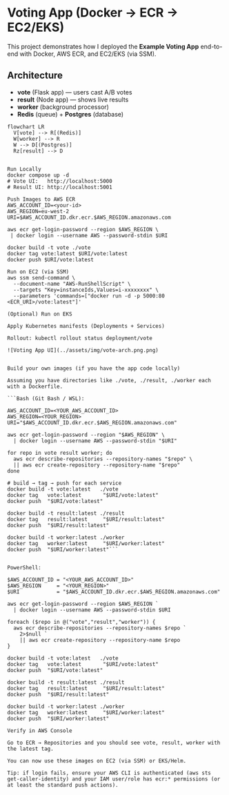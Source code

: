 # Voting App (Docker → ECR → EC2/EKS)

This project demonstrates how I deployed the **Example Voting App** end-to-end with Docker, AWS ECR, and EC2/EKS (via SSM).

## Architecture
- **vote** (Flask app) — users cast A/B votes
- **result** (Node app) — shows live results
- **worker** (background processor)
- **Redis** (queue) + **Postgres** (database)

```mermaid
flowchart LR
  V[vote] --> R[(Redis)]
  W[worker] --> R
  W --> D[(Postgres)]
  Rz[result] --> D


Run Locally
docker compose up -d
# Vote UI:   http://localhost:5000
# Result UI: http://localhost:5001

Push Images to AWS ECR
AWS_ACCOUNT_ID=<your-id>
AWS_REGION=eu-west-2
URI=$AWS_ACCOUNT_ID.dkr.ecr.$AWS_REGION.amazonaws.com

aws ecr get-login-password --region $AWS_REGION \
 | docker login --username AWS --password-stdin $URI

docker build -t vote ./vote
docker tag vote:latest $URI/vote:latest
docker push $URI/vote:latest

Run on EC2 (via SSM)
aws ssm send-command \
  --document-name "AWS-RunShellScript" \
  --targets "Key=instanceIds,Values=i-xxxxxxxx" \
  --parameters 'commands=["docker run -d -p 5000:80 <ECR_URI>/vote:latest"]'

(Optional) Run on EKS

Apply Kubernetes manifests (Deployments + Services)

Rollout: kubectl rollout status deployment/vote

![Voting App UI](../assets/img/vote-arch.png.png)


Build your own images (if you have the app code locally)

Assuming you have directories like ./vote, ./result, ./worker each with a Dockerfile.

```Bash (Git Bash / WSL):

AWS_ACCOUNT_ID=<YOUR_AWS_ACCOUNT_ID>
AWS_REGION=<YOUR_REGION>
URI="$AWS_ACCOUNT_ID.dkr.ecr.$AWS_REGION.amazonaws.com"

aws ecr get-login-password --region "$AWS_REGION" \
  | docker login --username AWS --password-stdin "$URI"

for repo in vote result worker; do
  aws ecr describe-repositories --repository-names "$repo" \
  || aws ecr create-repository --repository-name "$repo"
done

# build → tag → push for each service
docker build -t vote:latest   ./vote
docker tag   vote:latest       "$URI/vote:latest"
docker push  "$URI/vote:latest"

docker build -t result:latest ./result
docker tag   result:latest     "$URI/result:latest"
docker push  "$URI/result:latest"

docker build -t worker:latest ./worker
docker tag   worker:latest     "$URI/worker:latest"
docker push  "$URI/worker:latest"```


PowerShell:

$AWS_ACCOUNT_ID = "<YOUR_AWS_ACCOUNT_ID>"
$AWS_REGION     = "<YOUR_REGION>"
$URI            = "$AWS_ACCOUNT_ID.dkr.ecr.$AWS_REGION.amazonaws.com"

aws ecr get-login-password --region $AWS_REGION `
  | docker login --username AWS --password-stdin $URI

foreach ($repo in @("vote","result","worker")) {
  aws ecr describe-repositories --repository-names $repo `
    2>$null `
    || aws ecr create-repository --repository-name $repo
}

docker build -t vote:latest   ./vote
docker tag   vote:latest       "$URI/vote:latest"
docker push  "$URI/vote:latest"

docker build -t result:latest ./result
docker tag   result:latest     "$URI/result:latest"
docker push  "$URI/result:latest"

docker build -t worker:latest ./worker
docker tag   worker:latest     "$URI/worker:latest"
docker push  "$URI/worker:latest"

Verify in AWS Console

Go to ECR → Repositories and you should see vote, result, worker with the latest tag.

You can now use these images on EC2 (via SSM) or EKS/Helm.

Tip: if login fails, ensure your AWS CLI is authenticated (aws sts get-caller-identity) and your IAM user/role has ecr:* permissions (or at least the standard push actions).